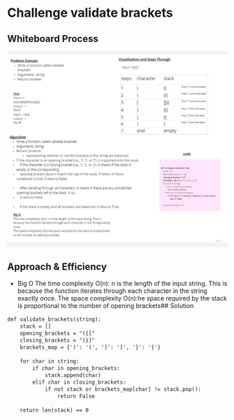 # Challenge validate brackets
<!-- Description of the challenge -->

## Whiteboard Process
<!-- Embedded whiteboard image -->
![](Untitled(13).jpg)

## Approach & Efficiency
- Big O 
The time complexity O(n): n is the length of the input string. This is because the function iterates through each character in the string exactly once.
The space complexity O(n):he space required by the stack is proportional to the number of opening brackets## Solution
<!-- Show how to run your code, and examples of it in action -->
```
def validate_brackets(string):
    stack = []
    opening_brackets = "({["
    closing_brackets = ")}]"
    brackets_map = {')': '(', ']': '[', '}': '{'}

    for char in string:
        if char in opening_brackets:
            stack.append(char)
        elif char in closing_brackets:
            if not stack or brackets_map[char] != stack.pop():
                return False

    return len(stack) == 0
```
